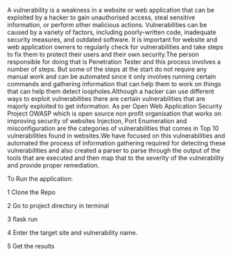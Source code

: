 A vulnerability is a weakness in a website or web application that can be exploited by a hacker
to gain unauthorised access, steal sensitive information, or perform other malicious actions.
Vulnerabilities can be caused by a variety of factors, including poorly-written code, inadequate
security measures, and outdated software. It is important for website and web application
owners to regularly check for vulnerabilities and take steps to fix them to protect their users and
their own security.The person responsible for doing that is Penetration Tester and this process
involves a number of steps. But some of the steps at the start do not require any manual
work and can be automated since it only involves running certain commands and gathering
information that can help them to work on things that can help them detect loopholes.Although
a hacker can use different ways to exploit vulnerabilities there are certain vulnerabilities that
are majorly exploited to get information. As per Open Web Application Security Project
OWASP which is open source non profit organisation that works on improving security of
websites Injection, Port Enumeration and misconfiguration are the categories of vulnerabilities
that comes in Top 10 vulnerabilities found in websites.We have focused on this vulnerabilities
and automated the process of information gathering required for detecting these vulnerabilities
and also created a parser to parse through the output of the tools that are executed and then
map that to the severity of the vulnerability and provide proper remediation.

To Run the application:

1 Clone the Repo

2 Go to project directory in terminal

3 flask run

4 Enter the target site and vulnerability name.

5 Get the results 

